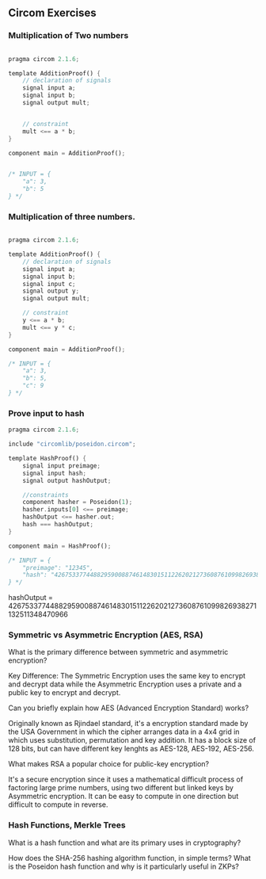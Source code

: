 ## Circom Exercises

### Multiplication of Two numbers

```rust

pragma circom 2.1.6;

template AdditionProof() {
    // declaration of signals
    signal input a;
    signal input b;
    signal output mult;


    // constraint
    mult <== a * b;
}

component main = AdditionProof();


/* INPUT = {
    "a": 3,
    "b": 5
} */

```

### Multiplication of three numbers.

```rust

pragma circom 2.1.6;

template AdditionProof() {
    // declaration of signals
    signal input a;
    signal input b;
    signal input c;
    signal output y;
    signal output mult;

    // constraint
    y <== a * b;
    mult <== y * c;
}

component main = AdditionProof();

/* INPUT = {
    "a": 3,
    "b": 5,
    "c": 9
} */

```

### Prove input to hash

```rust
pragma circom 2.1.6;

include "circomlib/poseidon.circom";

template HashProof() {
    signal input preimage;
    signal input hash;
    signal output hashOutput;

    //constraints
    component hasher = Poseidon(1);
    hasher.inputs[0] <== preimage;
    hashOutput <== hasher.out;
    hash === hashOutput;
}

component main = HashProof();

/* INPUT = {
    "preimage": "12345",
    "hash": "4267533774488295900887461483015112262021273608761099826938271132511348470966"
} */

```
hashOutput = 4267533774488295900887461483015112262021273608761099826938271132511348470966

### Symmetric vs Asymmetric Encryption (AES, RSA)

What is the primary difference between symmetric and asymmetric encryption?

Key Difference: The Symmetric Encryption uses the same key to encrypt and decrypt data while the Asymmetric Encryption uses a private and a public key to encrypt and decrypt.

Can you briefly explain how AES (Advanced Encryption Standard) works?

Originally known as Rjindael standard, it's a encryption standard made by the USA Government in which the cipher arranges data in a 4x4 grid in which uses substitution, permutation and key addition. It has a block size of 128 bits, but can have different key lenghts as AES-128, AES-192, AES-256. 

What makes RSA a popular choice for public-key encryption? 

It's a secure encryption since it uses a mathematical difficult process of factoring large prime numbers, using two different but linked keys by Asymmetric encryption. It can be easy to compute in one direction but difficult to compute in reverse.

### Hash Functions, Merkle Trees

What is a hash function and what are its primary uses in cryptography?



How does the SHA-256 hashing algorithm function, in simple terms?
What is the Poseidon hash function and why is it particularly useful in ZKPs? 